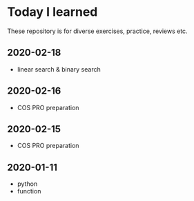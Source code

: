 # Today I learned
These repository is for diverse exercises, practice, reviews etc.

## 2020-02-18
- linear search & binary search

## 2020-02-16
- COS PRO preparation

## 2020-02-15
- COS PRO preparation

## 2020-01-11
- python
- function








